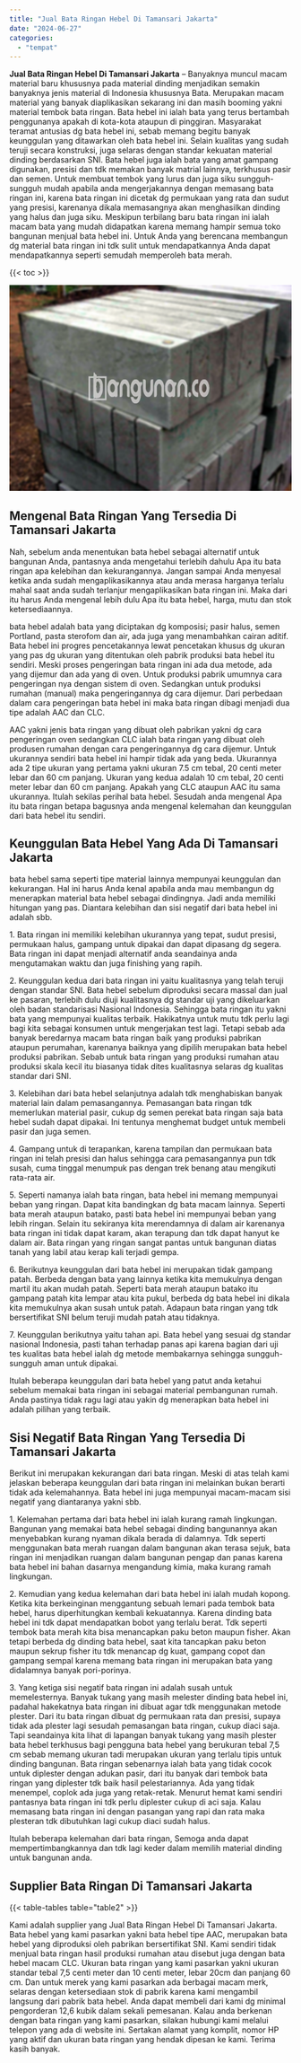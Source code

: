 ```yaml
---
title: "Jual Bata Ringan Hebel Di Tamansari Jakarta"
date: "2024-06-27"
categories: 
  - "tempat"
---
```


**Jual Bata Ringan Hebel Di Tamansari Jakarta** – Banyaknya muncul macam material baru khususnya pada material dinding menjadikan semakin banyaknya jenis material di Indonesia khususnya Bata. Merupakan macam material yang banyak diaplikasikan sekarang ini dan masih booming yakni material tembok bata ringan. Bata hebel ini ialah bata yang terus bertambah penggunanya apakah di kota-kota ataupun di pinggiran. Masyarakat teramat antusias dg bata hebel ini, sebab memang begitu banyak keunggulan yang ditawarkan oleh bata hebel ini. Selain kualitas yang sudah teruji secara konstruksi, juga selaras dengan standar kekuatan material dinding berdasarkan SNI. Bata hebel juga ialah bata yang amat gampang digunakan, presisi dan tdk memakan banyak matrial lainnya, terkhusus pasir dan semen. Untuk membuat tembok yang lurus dan juga siku sungguh-sungguh mudah apabila anda mengerjakannya dengan memasang bata ringan ini, karena bata ringan ini dicetak dg permukaan yang rata dan sudut yang presisi, karenanya dikala memasangnya akan menghasilkan dinding yang halus dan juga siku. Meskipun terbilang baru bata ringan ini ialah macam bata yang mudah didapatkan karena memang hampir semua toko bangunan menjual bata hebel ini. Untuk Anda yang berencana membangun dg material bata ringan ini tdk sulit untuk mendapatkannya Anda dapat mendapatkannya seperti semudah memperoleh bata merah.

{{< toc >}}

![Jual Bata Ringan Hebel Di Tamansari Jakarta](/images/jual-hebel-murah-40.png)

## Mengenal Bata Ringan Yang Tersedia Di Tamansari Jakarta

Nah, sebelum anda menentukan bata hebel sebagai alternatif untuk bangunan Anda, pantasnya anda mengetahui terlebih dahulu Apa itu bata ringan apa kelebihan dan kekurangannya. Jangan sampai Anda menyesal ketika anda sudah mengaplikasikannya atau anda merasa harganya terlalu mahal saat anda sudah terlanjur mengaplikasikan bata ringan ini. Maka dari itu harus Anda mengenal lebih dulu Apa itu bata hebel, harga, mutu dan stok ketersediaannya.

bata hebel adalah bata yang diciptakan dg komposisi; pasir halus, semen Portland, pasta sterofom dan air, ada juga yang menambahkan cairan aditif. Bata hebel ini progres pencetakannya lewat pencetakan khusus dg ukuran yang pas dg ukuran yang ditentukan oleh pabrik produksi bata hebel itu sendiri. Meski proses pengeringan bata ringan ini ada dua metode, ada yang dijemur dan ada yang di oven. Untuk produksi pabrik umumnya cara pengeringan nya dengan sistem di oven. Sedangkan untuk produksi rumahan (manual) maka pengeringannya dg cara dijemur. Dari perbedaan dalam cara pengeringan bata hebel ini maka bata ringan dibagi menjadi dua tipe adalah AAC dan CLC.

AAC yakni jenis bata ringan yang dibuat oleh pabrikan yakni dg cara pengeringan oven sedangkan CLC ialah bata ringan yang dibuat oleh produsen rumahan dengan cara pengeringannya dg cara dijemur. Untuk ukurannya sendiri bata hebel ini hampir tidak ada yang beda. Ukurannya ada 2 tipe ukuran yang pertama yakni ukuran 7.5 cm tebal, 20 centi meter lebar dan 60 cm panjang. Ukuran yang kedua adalah 10 cm tebal, 20 centi meter lebar dan 60 cm panjang. Apakah yang CLC ataupun AAC itu sama ukurannya. Itulah sekilas perihal bata hebel. Sesudah anda mengenal Apa itu bata ringan betapa bagusnya anda mengenal kelemahan dan keunggulan dari bata hebel itu sendiri.

## Keunggulan Bata Hebel Yang Ada Di Tamansari Jakarta

bata hebel sama seperti tipe material lainnya mempunyai keunggulan dan kekurangan. Hal ini harus Anda kenal apabila anda mau membangun dg menerapkan material bata hebel sebagai dindingnya. Jadi anda memiliki hitungan yang pas. Diantara kelebihan dan sisi negatif dari bata hebel ini adalah sbb.

1\. Bata ringan ini memiliki kelebihan ukurannya yang tepat, sudut presisi, permukaan halus, gampang untuk dipakai dan dapat dipasang dg segera. Bata ringan ini dapat menjadi alternatif anda seandainya anda mengutamakan waktu dan juga finishing yang rapih.

2\. Keunggulan kedua dari bata ringan ini yaitu kualitasnya yang telah teruji dengan standar SNI. Bata hebel sebelum diproduksi secara massal dan jual ke pasaran, terlebih dulu diuji kualitasnya dg standar uji yang dikeluarkan oleh badan standarisasi Nasional Indonesia. Sehingga bata ringan itu yakni bata yang mempunyai kualitas terbaik. Hakikatnya untuk mutu tdk perlu lagi bagi kita sebagai konsumen untuk mengerjakan test lagi. Tetapi sebab ada banyak beredarnya macam bata ringan baik yang produksi pabrikan ataupun perumahan, karenanya baiknya yang dipilih merupakan bata hebel produksi pabrikan. Sebab untuk bata ringan yang produksi rumahan atau produksi skala kecil itu biasanya tidak dites kualitasnya selaras dg kualitas standar dari SNI.

3\. Kelebihan dari bata hebel selanjutnya adalah tdk menghabiskan banyak material lain dalam pemasangannya. Pemasangan bata ringan tdk memerlukan material pasir, cukup dg semen perekat bata ringan saja bata hebel sudah dapat dipakai. Ini tentunya menghemat budget untuk membeli pasir dan juga semen.

4\. Gampang untuk di terapankan, karena tampilan dan permukaan bata ringan ini telah presisi dan halus sehingga cara pemasangannya pun tdk susah, cuma tinggal menumpuk pas dengan trek benang atau mengikuti rata-rata air.

5\. Seperti namanya ialah bata ringan, bata hebel ini memang mempunyai beban yang ringan. Dapat kita bandingkan dg bata macam lainnya. Seperti bata merah ataupun batako, pasti bata hebel ini mempunyai beban yang lebih ringan. Selain itu sekiranya kita merendamnya di dalam air karenanya bata ringan ini tidak dapat karam, akan terapung dan tdk dapat hanyut ke dalam air. Bata ringan yang ringan sangat pantas untuk bangunan diatas tanah yang labil atau kerap kali terjadi gempa.

6\. Berikutnya keunggulan dari bata hebel ini merupakan tidak gampang patah. Berbeda dengan bata yang lainnya ketika kita memukulnya dengan martil itu akan mudah patah. Seperti bata merah ataupun batako itu gampang patah kita lempar atau kita pukul, berbeda dg bata hebel ini dikala kita memukulnya akan susah untuk patah. Adapaun bata ringan yang tdk bersertifikat SNI belum teruji mudah patah atau tidaknya.

7\. Keunggulan berikutnya yaitu tahan api. Bata hebel yang sesuai dg standar nasional Indonesia, pasti tahan terhadap panas api karena bagian dari uji tes kualitas bata hebel ialah dg metode membakarnya sehingga sungguh-sungguh aman untuk dipakai.

Itulah beberapa keunggulan dari bata hebel yang patut anda ketahui sebelum memakai bata ringan ini sebagai material pembangunan rumah. Anda pastinya tidak ragu lagi atau yakin dg menerapkan bata hebel ini adalah pilihan yang terbaik.

## Sisi Negatif Bata Ringan Yang Tersedia Di Tamansari Jakarta

Berikut ini merupakan kekurangan dari bata ringan. Meski di atas telah kami jelaskan beberapa keunggulan dari bata ringan ini melainkan bukan berarti tidak ada kelemahannya. Bata hebel ini juga mempunyai macam-macam sisi negatif yang diantaranya yakni sbb.

1\. Kelemahan pertama dari bata hebel ini ialah kurang ramah lingkungan. Bangunan yang memakai bata hebel sebagai dinding bangunannya akan menyebabkan kurang nyaman dikala berada di dalamnya. Tdk seperti menggunakan bata merah ruangan dalam bangunan akan terasa sejuk, bata ringan ini menjadikan ruangan dalam bangunan pengap dan panas karena bata hebel ini bahan dasarnya mengandung kimia, maka kurang ramah lingkungan.

2\. Kemudian yang kedua kelemahan dari bata hebel ini ialah mudah kopong. Ketika kita berkeinginan menggantung sebuah lemari pada tembok bata hebel, harus diperhitungkan kembali kekuatannya. Karena dinding bata hebel ini tdk dapat mendapatkan bobot yang terlalu berat. Tdk seperti tembok bata merah kita bisa menancapkan paku beton maupun fisher. Akan tetapi berbeda dg dinding bata hebel, saat kita tancapkan paku beton maupun sekrup fisher itu tdk menancap dg kuat, gampang copot dan gampang sempal karena memang bata ringan ini merupakan bata yang didalamnya banyak pori-porinya.

3\. Yang ketiga sisi negatif bata ringan ini adalah susah untuk memelesternya. Banyak tukang yang masih melester dinding bata hebel ini, padahal hakekatnya bata ringan ini dibuat agar tdk menggunakan metode plester. Dari itu bata ringan dibuat dg permukaan rata dan presisi, supaya tidak ada plester lagi sesudah pemasangan bata ringan, cukup diaci saja. Tapi seandainya kita lihat di lapangan banyak tukang yang masih plester bata hebel terkhusus bagi pengguna bata hebel yang berukuran tebal 7,5 cm sebab memang ukuran tadi merupakan ukuran yang terlalu tipis untuk dinding bangunan. Bata ringan sebenarnya ialah bata yang tidak cocok untuk diplester dengan adukan pasir, dari itu banyak dari tembok bata ringan yang diplester tdk baik hasil pelestariannya. Ada yang tidak menempel, coplok ada juga yang retak-retak. Menurut hemat kami sendiri pantasnya bata ringan ini tdk perlu diplester cukup di aci saja. Kalau memasang bata ringan ini dengan pasangan yang rapi dan rata maka plesteran tdk dibutuhkan lagi cukup diaci sudah halus.

Itulah beberapa kelemahan dari bata ringan, Semoga anda dapat mempertimbangkannya dan tdk lagi keder dalam memilih material dinding untuk bangunan anda.

## Supplier Bata Ringan Di Tamansari Jakarta

{{< table-tables table="table2" >}}

Kami adalah supplier yang Jual Bata Ringan Hebel Di Tamansari Jakarta. Bata hebel yang kami pasarkan yakni bata hebel tipe AAC, merupakan bata hebel yang diproduksi oleh pabrikan bersertifikat SNI. Kami sendiri tidak menjual bata ringan hasil produksi rumahan atau disebut juga dengan bata hebel macam CLC. Ukuran bata ringan yang kami pasarkan yakni ukuran standar tebal 7,5 centi meter dan 10 centi meter, lebar 20cm dan panjang 60 cm. Dan untuk merek yang kami pasarkan ada berbagai macam merk, selaras dengan ketersediaan stok di pabrik karena kami mengambil langsung dari pabrik bata hebel. Anda dapat membeli dari kami dg minimal pengorderan 12,6 kubik dalam sekali pemesanan. Kalau anda berkenan dengan bata ringan yang kami pasarkan, silakan hubungi kami melalui telepon yang ada di website ini. Sertakan alamat yang komplit, nomor HP yang aktif dan ukuran bata ringan yang hendak dipesan ke kami. Terima kasih banyak.

